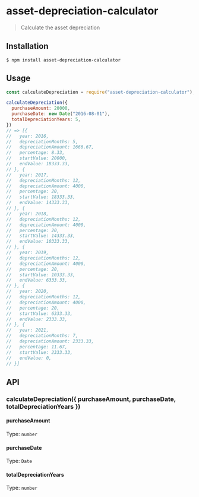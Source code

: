 # asset-depreciation-calculator

> Calculate the asset depreciation

## Installation

```console
$ npm install asset-depreciation-calculator
```

## Usage

```js
const calculateDepreciation = require("asset-depreciation-calculator");

calculateDepreciation({
  purchaseAmount: 20000,
  purchaseDate: new Date("2016-08-01"),
  totalDepreciationYears: 5,
})
// => [{
//   year: 2016,
//   depreciationMonths: 5,
//   depreciationAmount: 1666.67,
//   percentage: 8.33,
//   startValue: 20000,
//   endValue: 18333.33,
// }, {
//   year: 2017,
//   depreciationMonths: 12,
//   depreciationAmount: 4000,
//   percentage: 20,
//   startValue: 18333.33,
//   endValue: 14333.33,
// }, {
//   year: 2018,
//   depreciationMonths: 12,
//   depreciationAmount: 4000,
//   percentage: 20,
//   startValue: 14333.33,
//   endValue: 10333.33,
// }, {
//   year: 2019,
//   depreciationMonths: 12,
//   depreciationAmount: 4000,
//   percentage: 20,
//   startValue: 10333.33,
//   endValue: 6333.33,
// }, {
//   year: 2020,
//   depreciationMonths: 12,
//   depreciationAmount: 4000,
//   percentage: 20,
//   startValue: 6333.33,
//   endValue: 2333.33,
// }, {
//   year: 2021,
//   depreciationMonths: 7,
//   depreciationAmount: 2333.33,
//   percentage: 11.67,
//   startValue: 2333.33,
//   endValue: 0,
// }]
```

## API

### calculateDepreciation({ purchaseAmount, purchaseDate, totalDepreciationYears })

#### purchaseAmount

Type: `number`

#### purchaseDate

Type: `Date`

#### totalDepreciationYears

Type: `number`
